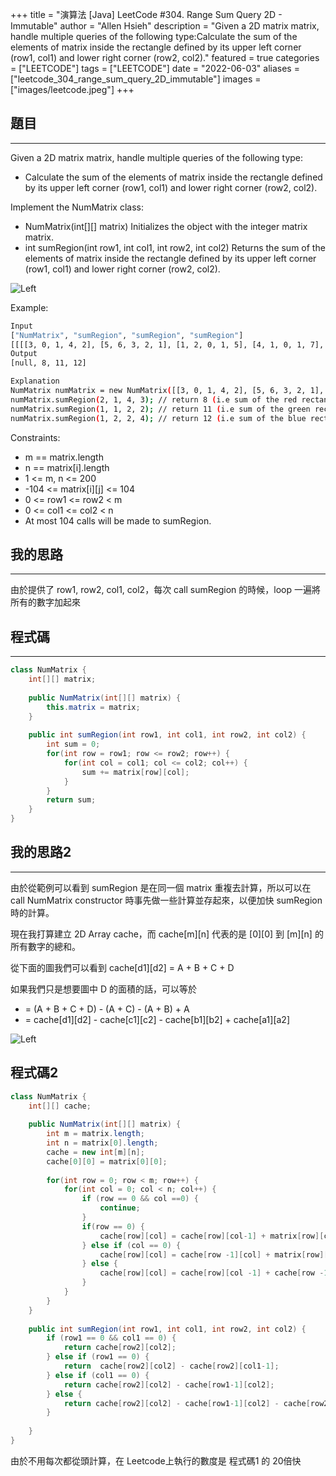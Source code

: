 +++
title = "演算法 [Java] LeetCode #304. Range Sum Query 2D - Immutable"
author = "Allen Hsieh"
description = "Given a 2D matrix matrix, handle multiple queries of the following type:Calculate the sum of the elements of matrix inside the rectangle defined by its upper left corner (row1, col1) and lower right corner (row2, col2)."
featured = true
categories = ["LEETCODE"]
tags = ["LEETCODE"]
date = "2022-06-03"
aliases = ["leetcode_304_range_sum_query_2D_immutable"]
images = ["images/leetcode.jpeg"]
+++

## 題目
---
Given a 2D matrix matrix, handle multiple queries of the following type:

- Calculate the sum of the elements of matrix inside the rectangle defined by its upper left corner (row1, col1) and lower right corner (row2, col2).

Implement the NumMatrix class:
- NumMatrix(int[][] matrix) Initializes the object with the integer matrix matrix.
- int sumRegion(int row1, int col1, int row2, int col2) Returns the sum of the elements of matrix inside the rectangle defined by its upper left corner (row1, col1) and lower right corner (row2, col2).

![Left](/images/post/304_range_sum_query_2D_immutable/sum-grid.jpeg#center)

Example:
```bash
Input
["NumMatrix", "sumRegion", "sumRegion", "sumRegion"]
[[[[3, 0, 1, 4, 2], [5, 6, 3, 2, 1], [1, 2, 0, 1, 5], [4, 1, 0, 1, 7], [1, 0, 3, 0, 5]]], [2, 1, 4, 3], [1, 1, 2, 2], [1, 2, 2, 4]]
Output
[null, 8, 11, 12]

Explanation
NumMatrix numMatrix = new NumMatrix([[3, 0, 1, 4, 2], [5, 6, 3, 2, 1], [1, 2, 0, 1, 5], [4, 1, 0, 1, 7], [1, 0, 3, 0, 5]]);
numMatrix.sumRegion(2, 1, 4, 3); // return 8 (i.e sum of the red rectangle)
numMatrix.sumRegion(1, 1, 2, 2); // return 11 (i.e sum of the green rectangle)
numMatrix.sumRegion(1, 2, 2, 4); // return 12 (i.e sum of the blue rectangle)
```

Constraints:
- m == matrix.length
- n == matrix[i].length
- 1 <= m, n <= 200
- -104 <= matrix[i][j] <= 104
- 0 <= row1 <= row2 < m
- 0 <= col1 <= col2 < n
- At most 104 calls will be made to sumRegion.


## 我的思路
---
由於提供了 row1, row2, col1, col2，每次 call sumRegion 的時候，loop 一遍將所有的數字加起來


## 程式碼
---
```Java
class NumMatrix {
    int[][] matrix;
    
    public NumMatrix(int[][] matrix) {
        this.matrix = matrix;
    }
    
    public int sumRegion(int row1, int col1, int row2, int col2) {
        int sum = 0;
        for(int row = row1; row <= row2; row++) {
            for(int col = col1; col <= col2; col++) {
                sum += matrix[row][col];
            }
        }
        return sum;
    }
}
```


## 我的思路2
---
由於從範例可以看到 sumRegion 是在同一個 matrix 重複去計算，所以可以在 call NumMatrix constructor 時事先做一些計算並存起來，以便加快 sumRegion 時的計算。

現在我打算建立 2D Array cache，而 cache[m][n] 代表的是 [0][0] 到 [m][n] 的所有數字的總和。

從下面的圖我們可以看到 cache[d1][d2] = A + B + C + D 

如果我們只是想要圖中 D 的面積的話，可以等於 
- = (A + B + C + D) - (A + C) - (A + B) + A
- = cache[d1][d2] - cache[c1][c2] - cache[b1][b2] + cache[a1][a2]

![Left](/images/post/304_range_sum_query_2D_immutable/example.jpg#center)


## 程式碼2
```Java
class NumMatrix {
    int[][] cache;
    
    public NumMatrix(int[][] matrix) {
        int m = matrix.length;
        int n = matrix[0].length;
        cache = new int[m][n];
        cache[0][0] = matrix[0][0];
        
        for(int row = 0; row < m; row++) {
            for(int col = 0; col < n; col++) {
                if (row == 0 && col ==0) {
                    continue;
                }
                if(row == 0) {
                    cache[row][col] = cache[row][col-1] + matrix[row][col];
                } else if (col == 0) {
                    cache[row][col] = cache[row -1][col] + matrix[row][col];
                } else {
                    cache[row][col] = cache[row][col -1] + cache[row -1][col] - cache[row -1][col -1] + matrix[row][col];
                }
            }
        }
    }
    
    public int sumRegion(int row1, int col1, int row2, int col2) {
        if (row1 == 0 && col1 == 0) {
            return cache[row2][col2];
        } else if (row1 == 0) {
            return  cache[row2][col2] - cache[row2][col1-1];
        } else if (col1 == 0) {
            return cache[row2][col2] - cache[row1-1][col2];
        } else {
            return cache[row2][col2] - cache[row1-1][col2] - cache[row2][col1-1] + cache[row1-1][col1-1];
        }
        
    }
}
```

由於不用每次都從頭計算，在 Leetcode上執行的數度是 程式碼1 的 20倍快